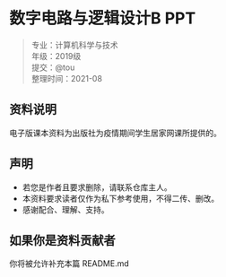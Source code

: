 # 数字电路与逻辑设计B PPT

> 专业：计算机科学与技术  
> 年级：2019级  
> 提交：@tou  
> 整理时间：2021-08

## 资料说明

电子版课本资料为出版社为疫情期间学生居家网课所提供的。

## 声明

- 若您是作者且要求删除，请联系仓库主人。
- 本资料要求读者仅作为私下参考使用，不得二传、删改。
- 感谢配合、理解、支持。

## 如果你是资料贡献者

你将被允许补充本篇 README.md
